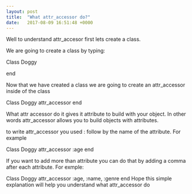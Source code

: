 ```yaml
---
layout: post
title:  "What attr_accessor do?"
date:   2017-08-09 16:51:48 +0000
---
```



Well to understand attr_accesor first lets create a class.

We are going to create a class by typing:

Class Doggy

end

Now that we have created a class we are going to create an attr_accessor inside of the class

Class Doggy
attr_accessor
end

What attr accessor do it gives it attribute to build with your object. In other words attr_accessor allows you to build objects with attributes.

to write attr_accessor you used : follow by the name of the attribute. For example


Class Doggy
attr_accessor :age 
end

If you want to add more than attribute you can do that by adding a comma after each attribute. For exmple:

Class Doggy
attr_accessor :age, :name, :genre 
end
 Hope this simple explanation will help you understand what attr_accessor do




